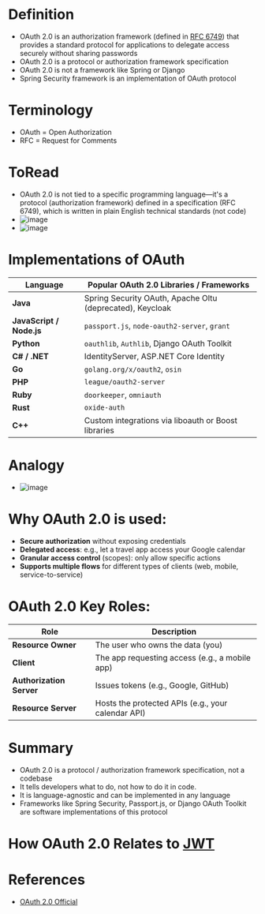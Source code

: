 # Definition
* OAuth 2.0 is an authorization framework (defined in [RFC 6749](https://datatracker.ietf.org/doc/html/rfc6749)) that provides a standard protocol for applications to delegate access securely without sharing passwords
* OAuth 2.0 is a protocol or authorization framework specification
* OAuth 2.0 is not a framework like Spring or Django
* Spring Security framework is an implementation of OAuth protocol

# Terminology
* OAuth = Open Authorization
* RFC = Request for Comments

# ToRead
* OAuth 2.0 is not tied to a specific programming language—it's a protocol (authorization framework) defined in a specification (RFC 6749), which is written in plain English technical standards (not code)
* ![image](https://github.com/user-attachments/assets/b9a9159d-4b46-428a-a7b6-6ab34f4449be)
* ![image](https://github.com/user-attachments/assets/70f69887-1914-44b5-8520-ee5198faa133)

# Implementations of OAuth
| Language                 | Popular OAuth 2.0 Libraries / Frameworks                  |
| ------------------------ | --------------------------------------------------------- |
| **Java**                 | Spring Security OAuth, Apache Oltu (deprecated), Keycloak |
| **JavaScript / Node.js** | `passport.js`, `node-oauth2-server`, `grant`              |
| **Python**               | `oauthlib`, `Authlib`, Django OAuth Toolkit               |
| **C# / .NET**            | IdentityServer, ASP.NET Core Identity                     |
| **Go**                   | `golang.org/x/oauth2`, `osin`                             |
| **PHP**                  | `league/oauth2-server`                                    |
| **Ruby**                 | `doorkeeper`, `omniauth`                                  |
| **Rust**                 | `oxide-auth`                                              |
| **C++**                  | Custom integrations via liboauth or Boost libraries       |

# Analogy
* ![image](https://github.com/user-attachments/assets/18d7475d-8fd9-4fad-85ba-4de999e05b55)

# Why OAuth 2.0 is used:
* **Secure authorization** without exposing credentials
* **Delegated access**: e.g., let a travel app access your Google calendar
* **Granular access control** (scopes): only allow specific actions
* **Supports multiple flows** for different types of clients (web, mobile, service-to-service)

# OAuth 2.0 Key Roles:
| Role                     | Description                                        |
| ------------------------ | -------------------------------------------------- |
| **Resource Owner**       | The user who owns the data (you)                   |
| **Client**               | The app requesting access (e.g., a mobile app)     |
| **Authorization Server** | Issues tokens (e.g., Google, GitHub)               |
| **Resource Server**      | Hosts the protected APIs (e.g., your calendar API) |


# Summary
* OAuth 2.0 is a protocol / authorization framework specification, not a codebase
* It tells developers what to do, not how to do it in code.
* It is language-agnostic and can be implemented in any language
* Frameworks like Spring Security, Passport.js, or Django OAuth Toolkit are software implementations of this protocol

# #######################################
# How OAuth 2.0 Relates to [JWT](https://github.com/sanjeevkomma/Spring-Boot/tree/main/course/Spring-Security/JWT_ECDSA)
  
# References
* [OAuth 2.0 Official](https://oauth.net/2/)
